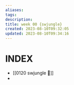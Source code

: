 ```yaml
---
aliases: 
tags: 
description:
title: week 00 {swjungle}
created: 2023-08-10T09:32:05
updated: 2023-08-10T09:34:16
---
```


# INDEX

- [[0120 swjungle 🤖]]
- 
